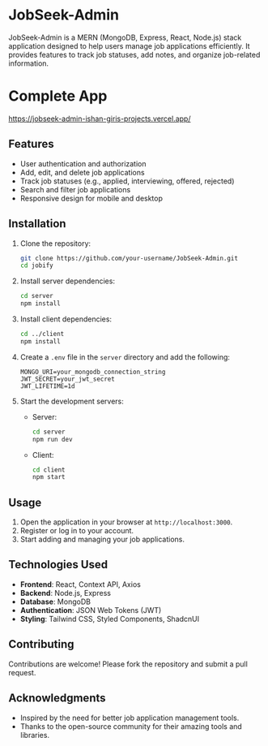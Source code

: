 # JobSeek-Admin

JobSeek-Admin is a MERN (MongoDB, Express, React, Node.js) stack application designed to help users manage job applications efficiently. It provides features to track job statuses, add notes, and organize job-related information.

# Complete App
https://jobseek-admin-ishan-giris-projects.vercel.app/

## Features

- User authentication and authorization
- Add, edit, and delete job applications
- Track job statuses (e.g., applied, interviewing, offered, rejected)
- Search and filter job applications
- Responsive design for mobile and desktop

## Installation

1. Clone the repository:
    ```bash
    git clone https://github.com/your-username/JobSeek-Admin.git
    cd jobify
    ```

2. Install server dependencies:
    ```bash
    cd server
    npm install
    ```

3. Install client dependencies:
    ```bash
    cd ../client
    npm install
    ```

4. Create a `.env` file in the `server` directory and add the following:
    ```
    MONGO_URI=your_mongodb_connection_string
    JWT_SECRET=your_jwt_secret
    JWT_LIFETIME=1d
    ```

5. Start the development servers:
    - Server: 
      ```bash
      cd server
      npm run dev
      ```
    - Client:
      ```bash
      cd client
      npm start
      ```

## Usage

1. Open the application in your browser at `http://localhost:3000`.
2. Register or log in to your account.
3. Start adding and managing your job applications.

## Technologies Used

- **Frontend**: React, Context API, Axios
- **Backend**: Node.js, Express
- **Database**: MongoDB
- **Authentication**: JSON Web Tokens (JWT)
- **Styling**: Tailwind CSS, Styled Components, ShadcnUI

## Contributing

Contributions are welcome! Please fork the repository and submit a pull request.

## Acknowledgments

- Inspired by the need for better job application management tools.
- Thanks to the open-source community for their amazing tools and libraries.
